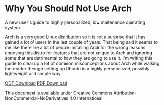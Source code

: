 Why You Should Not Use Arch
==========
A new user's guide to highly personalized, low maitenance operating system.

Arch is a very good Linux distribution so it is not a surprise that it has gained a lot of users in the last couple of years. That being said it seems to me like there are a lot of people installing Arch for the wrong reasons, choosing this distro for features that are not unique to Arch and ignoring some that are detrimental to how they are going to use it. I'm writing this guide to clear up a lot of common misconceptions about Arch while walking the reader through setting up Ubuntu in a highly personalized, possibly lightweight and simple way.

[ODT Download](https://raw.githubusercontent.com/frecel/WhyNotArch/master/whynotarch.odt)
[PDF Download](https://raw.githubusercontent.com/frecel/WhyNotArch/master/whynotarch.pdf)

This document is avaliable under Creative Commons Attribution-NonCommercial-NoDerivatives 4.0 International
